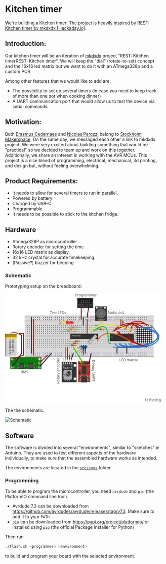 # Kitchen timer

We're building a Kitchen timer!
The project is heavily inspired by [REST: Kitchen timer by mkdxdx [Hackaday.io]](https://hackaday.io/project/194386-rest-kitchen-timer).

## Introduction:
Our kitchen timer will be an iteration of [mkdxdx](https://hackaday.io/mkdxdx) project "REST: Kitchen timerREST: Kitchen timer". We will keep the "dial" (rotate-to-set) concept and the 16x16 led matrix but we want to do it with an ATmega328p and a custom PCB.

Among other features that we would like to add are:
* The possibility to set up several timers (in case you need to keep track of more than one pot when cooking dinner)
* A UART communication port that would allow us to test the device via serial commands.

## Motivation:
Both [Erasmus Cedernaes](https://github.com/emanuelen5) and [Nicolas Perozzi](https://github.com/nperozzi) belong to [Stockholm Makerspace](https://www.makerspace.se/). On the same day, we messaged each other a link to mkdxdx​ project. We were very excited about building something that would be "practical" so we decided to team up and work on this together. Additionally, we share an interest in working with the AVR MCUs. This project is a nice blend of programming, electrical, mechanical, 3d printing, and design but, without feeling overwhelming.

## Product Requirements:
* It needs to allow for several timers to run in parallel.
* Powered by battery
* Charged by USB-C.
* Programmable.
* It needs to be possible to stick to the kitchen fridge.

## Hardware

* Atmega328P as microcontroller
* Rotary encoder for setting the time
* 16x16 LED matrix as display
* 32 kHz crystal for accurate timekeeping
* (Passive?) buzzer for beeping

### Schematic

Prototyping setup on the breadboard:

![Breadboard setup](./fritzing/schema_bb.svg)

The the schematic:

![Schematic](hardware\kitchen_timer-hardware.kicad_pro)

## Software

The software is divided into several "environments", similar to "sketches" in Arduino. They are used to test different aspects of the hardware individually, to make sure that the assembled hardware works as intended.

The environments are located in the [`src/envs`](./src/envs/) folder.

### Programming

To be able to program the microcontroller, you need `avrdude` and `pio` (the PlatformIO command line tool).

* Avrdude 7.3 can be downloaded from <https://github.com/avrdudes/avrdude/releases/tag/v7.3>. Make sure to add it to your `PATH`.
* `pio` can be downloaded from <https://pypi.org/project/platformio/> or installed using `pip` (the official Package Installer for Python)

Then run

```bash
./flash.sh <programmer> <environment>
```

to build and program your board with the selected environment.
